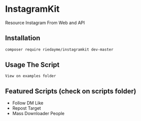# InstagramKit
Resource Instagram From Web and API

## Installation
```bash
composer require riedayme/instagramkit dev-master
```

## Usage The Script
```
View on examples folder
```

## Featured Scripts (check on scripts folder)
* Follow DM Like
* Repost Target
* Mass Downloader People